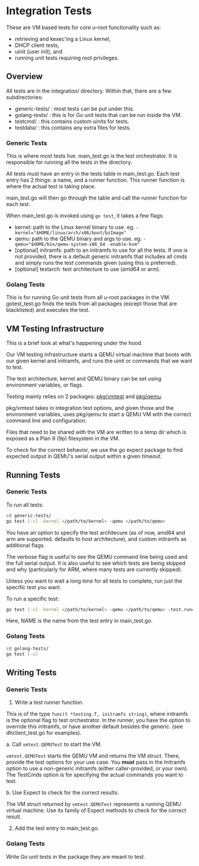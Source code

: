 # Integration Tests

These are VM based tests for core u-root functionality such as:

-   retrieving and kexec'ing a Linux kernel,
-   DHCP client tests,
-   uinit (user init), and
-   running unit tests requiring root privileges.

## Overview

All tests are in the integration/ directory. Within that, there are a
few subdirectories:

* generic-tests/ : most tests can be put under this.
* golang-tests/ : this is for Go unit tests that can be run inside the VM.
* testcmd/ : this contains custom uinits for tests.
* testdata/ : this contains any extra files for tests.

### Generic Tests

This is where most tests live. main\_test.go is the test orchestrator. It is 
responsible for running all the tests in the directory.

All tests must have an entry in the tests table in main\_test.go. Each test 
entry has 2 things: a name, and a runner function. This runner function is where
the actual test is taking place.

main\_test.go will then go through the table and call the runner function
for each test.

When main\_test.go is invoked using `go test`, it takes a few flags:
* kernel: path to the Linux kernel binary to use. eg. `-kernel="$HOME/linux/arch/x86/boot/bzImage"`
* qemu: path to the QEMU binary and args to use. eg. `-qemu="$HOME/bin/qemu-system-x86_64 -enable-kvm"`
* [optional] initramfs: path to an initramfs to use for all the tests. If one is not
  provided, there is a default generic initramfs that includes all cmds and simply runs the test
  commands given (using this is preferred).
* [optional] testarch: test architecture to use (amd64 or arm).

### Golang Tests 

This is for running Go unit tests from all u-root packages in the VM.
gotest\_test.go finds the tests from all packages (except those that are
blacklisted) and executes the test.

## VM Testing Infrastructure

This is a brief look at what's happening under the hood.

Our VM testing infrastructure starts a QEMU virtual machine that boots with
our given kernel and initramfs, and runs the uinit or commands that we want to
test.

The test architecture, kernel and QEMU binary can be set using environment
variables, or flags.

Testing mainly relies on 2 packages: [pkg/vmtest](/pkg/vmtest) and
[pkg/qemu](/pkg/qemu).

pkg/vmtest takes in integration test options, and given those and the
environment variables, uses pkg/qemu to start a QEMU VM with the correct command
line and configuration.

Files that need to be shared with the VM are written to a temp dir which is
exposed as a Plan 9 (9p) filesystem in the VM.

To check for the correct behavior, we use the go expect package to find
expected output in QEMU's serial output within a given timeout.

## Running Tests

### Generic Tests

To run all tests:

```sh
cd generic-tests/
go test [-v] -kernel </path/to/kernel> -qemu </path/to/qemu>
```

You have an option to specify the test architecure (as of now, amd64 and arm are
supported. defaults to host architecture), and custom initramfs as
additional flags.

The verbose flag is useful to see the QEMU command line being used and the full
serial output. It is also useful to see which tests are being skipped and why
(particularly for ARM, where many tests are currently skipped).

Unless you want to wait a long time for all tests to complete, run just the
specific test you want.

To run a specific test:

```sh
go test [-v] -kernel </path/to/kernel> -qemu </path/to/qemu> -test.run=TestGeneric/NAME
```

Here, NAME is the name from the test entry in main\_test.go.

### Golang Tests 

```sh
cd golang-tests/
go test [-v]
```

## Writing Tests

###  Generic Tests

1. Write a test runner function.

This is of the type `func(t *testing.T, initramfs string)`, where initramfs is
the optional flag to test orchestrator. In the runner, you have the option to
override this initramfs, or have another default besides the generic. (see
dhclient\_test.go for examples).

  a. Call `vmtest.QEMUTest` to start the VM.

  `vmtest.QEMUTest` starts the QEMU VM and returns the VM struct. There, provide
  the test options for your use case. You **must** pass in the Initramfs option to
  use a non-generic initramfs (either caller-provided, or your own). The
  TestCmds option is for specifying the actual commands you want to test. 

  b. Use Expect to check for the correct results.

  The VM struct returned by `vmtest.QEMUTest` represents a running QEMU virtual
  machine. Use its family of Expect methods to check for the correct result.

2. Add the test entry to main\_test.go.


### Golang Tests

Write Go unit tests in the package they are meant to test.


